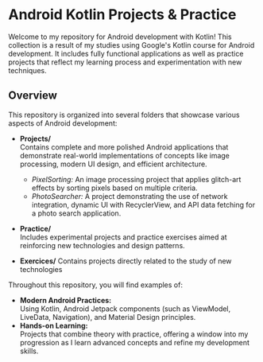 # Android Kotlin Projects & Practice

Welcome to my repository for Android development with Kotlin! This collection is a result of my studies using Google's Kotlin course for Android development. It includes fully functional applications as well as practice projects that reflect my learning process and experimentation with new techniques.

## Overview

This repository is organized into several folders that showcase various aspects of Android development:

- **Projects/**  
  Contains complete and more polished Android applications that demonstrate real-world implementations of concepts like image processing, modern UI design, and efficient architecture.  
  - *PixelSorting:* An image processing project that applies glitch-art effects by sorting pixels based on multiple criteria.
  - *PhotoSearcher:* A project demonstrating the use of network integration, dynamic UI with RecyclerView, and API data fetching for a photo search application.

- **Practice/**  
  Includes experimental projects and practice exercises aimed at reinforcing new technologies and design patterns.

- **Exercices/**
  Contains projects directly related to the study of new technologies

Throughout this repository, you will find examples of:
- **Modern Android Practices:**  
  Using Kotlin, Android Jetpack components (such as ViewModel, LiveData, Navigation), and Material Design principles.
- **Hands-on Learning:**  
  Projects that combine theory with practice, offering a window into my progression as I learn advanced concepts and refine my development skills.
